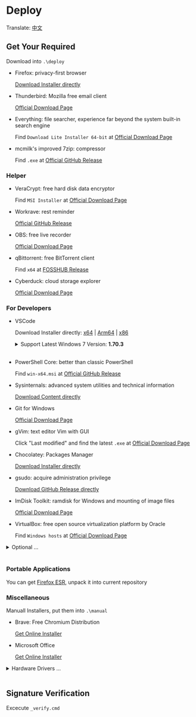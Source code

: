 # Deploy

Translate: [中文](./README_ZH.md)

## Get Your Required

Download into `.\deploy`

- Firefox: privacy-first browser

  [Download Installer directly](https://download.mozilla.org/?product=firefox-latest-ssl&os=win64)

- Thunderbird: Mozilla free email client

  [Official Download Page](https://www.thunderbird.net/)

- Everything: file searcher, experience far beyond the system built-in search engine

  Find `Download Lite Installer 64-bit` at [Official Download Page](https://www.voidtools.com)

- mcmilk's improved 7zip: compressor

  Find `.exe` at [Official GitHub Release](https://github.com/mcmilk/7-Zip-zstd/releases/latest)

### Helper

- VeraCrypt: free hard disk data encryptor

  Find `MSI Installer` at [Official Download Page](https://www.veracrypt.fr/en/Downloads.html)

- Workrave: rest reminder

  [Official GitHub Release](https://github.com/rcaelers/workrave/releases/latest)

- OBS: free live recorder

  [Official Download Page](https://obsproject.com/)

- qBittorrent: free BitTorrent client

  Find `x64` at [FOSSHUB Release](https://www.fosshub.com/qBittorrent.html)

- Cyberduck: cloud storage explorer

  [Official Download Page](https://cyberduck.io/download/)

### For Developers

- VSCode

  Download Installer directly:
  [x64](https://code.visualstudio.com/sha/download?build=stable&os=win32-x64)
  |
  [Arm64](https://code.visualstudio.com/sha/download?build=stable&os=win32-arm64)
  |
  [x86](https://code.visualstudio.com/sha/download?build=stable&os=win32)

  <details> <summary>Support Latest Windows 7 Version: <b>1.70.3</b></summary>

  Download Installer directly:
  [x64](https://update.code.visualstudio.com/1.70.2/win32-x64/stable)
  |
  [Arm64](https://update.code.visualstudio.com/1.70.2/win32-arm64-user/stable)

  </details><br/>

- PowerShell Core: better than classic PowerShell

  Find `win-x64.msi` at [Official GitHub Release](https://aka.ms/powershell-release?tag=stable)

- Sysinternals: advanced system utilities and technical information

  [Download Content directly](https://download.sysinternals.com/files/SysinternalsSuite.zip)

- Git for Windows

  [Official Download Page](https://gitforwindows.org/)

- gVim: text editor Vim with GUI

  Click "Last modified" and find the latest `.exe` at [Official Download Page](https://ftp.nluug.nl/pub/vim/pc/)

- Chocolatey: Packages Manager

  [Download Installer directly](https://community.chocolatey.org/api/v2/package/chocolatey)

- gsudo: acquire administration privilege

  [Download GitHub Release directly](https://github.com/gerardog/gsudo/releases/latest/download/gsudoSetup.msi)

- ImDisk Toolkit: ramdisk for Windows and mounting of image files

  [Official Download Page](https://sourceforge.net/projects/imdisk-toolkit/files/latest/download)

- VirtualBox: free open source virtualization platform by Oracle

  Find `Windows hosts` at [Official Download Page](https://www.virtualbox.org/wiki/Downloads#VirtualBoxbinaries)

<details><summary>Optional ...</summary><br/>

- OpenSSH: fix the bug of internal version of SSH

      chan_shutdown_read: shutdown() failed for fd 7 [i0 o0]: Not a socket

  find `OpenSSH-Win64-v` at [Official GitHub Page](https://github.com/PowerShell/Win32-OpenSSH/releases/latest)

</details><br/>

### Portable Applications

You can get [Firefox ESR](https://portableapps.com/apps/internet/firefox-portable-esr),
unpack it into current repository

### Miscellaneous

Manuall Installers, put them into `.\manual`

- Brave: Free Chromium Distribution

  [Get Online Installer](https://laptop-updates.brave.com/latest/winx64)

- Microsoft Office

  [Get Online Installer](https://setup.office.com/)

<details><summary>Hardware Drivers ...</summary><br/>

- Logi Options+

  [Get Online Installer](https://www.logitech.com/software/logi-options-plus.html)

</details><br/>

## Signature Verification

Excecute `_verify.cmd`
